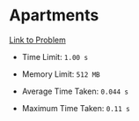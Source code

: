 # Apartments

[Link to Problem](https://cses.fi/problemset/task/1084/)

- Time Limit: ```1.00 s```
- Memory Limit: ```512 MB```

- Average Time Taken: ```0.044 s```
- Maximum Time Taken: ```0.11 s```
